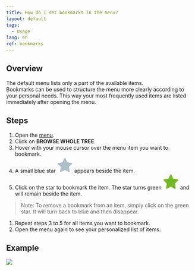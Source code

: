 ```yaml
---
title: How do I set bookmarks in the menu?
layout: default
tags:
  - Usage
lang: en
ref: bookmarks
---
```


## Overview
The default menu lists only a part of the available items.<br>
Bookmarks can be used to structure the menu more clearly according to your personal needs. This way your most frequently used items are listed immediately after opening the menu.

## Steps

1. Open the [menu](Menu).
1. Click on **BROWSE WHOLE TREE**.
1. Hover with your mouse cursor over the menu item you want to bookmark.
1. A small blue star ![](assets/Bookmark_Star_blue.png) appears beside the item.
1. Click on the star to bookmark the item. The star turns green ![](assets/Bookmark_Star_green.png) and will remain beside the item.
 > Note: To remove a bookmark from an item, simply click on the green star. It will turn back to blue and then disappear.

1. Repeat steps 3 to 5 for all items you want to bookmark.
1. Open the menu again to see your personalized list of items.

## Example

![](assets/Bookmarks_walkthrough.gif)
